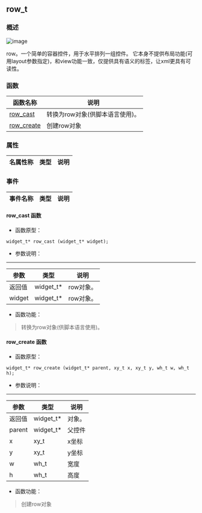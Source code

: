 ## row\_t
### 概述
![image](images/row_t_0.png)

 row。一个简单的容器控件，用于水平排列一组控件。
 它本身不提供布局功能(可用layout参数指定)，和view功能一致，仅提供具有语义的标签，让xml更具有可读性。
### 函数
<p id="row_t_methods">

| 函数名称 | 说明 | 
| -------- | ------------ | 
| <a href="#row_t_row_cast">row\_cast</a> | 转换为row对象(供脚本语言使用)。 |
| <a href="#row_t_row_create">row\_create</a> | 创建row对象 |
### 属性
<p id="row_t_properties">

| 名属性称 | 类型 | 说明 | 
| -------- | ----- | ------------ | 
### 事件
<p id="row_t_events">

| 事件名称 | 类型  | 说明 | 
| -------- | ----- | ------- | 
#### row\_cast 函数
* 函数原型：

```
widget_t* row_cast (widget_t* widget);
```

* 参数说明：

-----------------------

| 参数 | 类型 | 说明 |
| -------- | ----- | --------- |
| 返回值 | widget\_t* | row对象。 |
| widget | widget\_t* | row对象。 |
* 函数功能：

> <p id="row_t_row_cast"> 转换为row对象(供脚本语言使用)。



#### row\_create 函数
* 函数原型：

```
widget_t* row_create (widget_t* parent, xy_t x, xy_t y, wh_t w, wh_t h);
```

* 参数说明：

-----------------------

| 参数 | 类型 | 说明 |
| -------- | ----- | --------- |
| 返回值 | widget\_t* | 对象。 |
| parent | widget\_t* | 父控件 |
| x | xy\_t | x坐标 |
| y | xy\_t | y坐标 |
| w | wh\_t | 宽度 |
| h | wh\_t | 高度 |
* 函数功能：

> <p id="row_t_row_create"> 创建row对象



